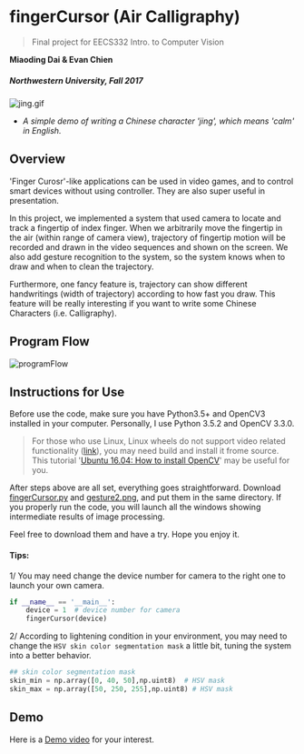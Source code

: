 fingerCursor (Air Calligraphy)
==================
> Final project for EECS332 Intro. to Computer Vision

**Miaoding Dai & Evan Chien**
##### _Northwestern University, Fall 2017_

![jing.gif](https://drive.google.com/uc?export=view&id=1gV6wn6KgTVq98Lpg9K3tcdvKPLfOgD_b)

- _A simple demo of writing a Chinese character 'jing', which means 'calm' in English._

## Overview

'Finger Curosr'-like applications can be used in video games, and to control smart devices without using controller. They are also super useful in presentation.

In this project, we implemented a system that used camera to locate and track a fingertip of index finger. When we arbitrarily move the fingertip in the air (within range of camera view), trajectory of fingertip motion will be recorded and drawn in the video sequences and shown on the screen. We also add gesture recognition to the system, so the system knows when to draw and when to clean the trajectory.

Furthermore, one fancy feature is, trajectory can show different handwritings (width of trajectory) according to how fast you draw. This feature will be really interesting if you want to write some Chinese Characters (i.e. Calligraphy).

## Program Flow

![programFlow](https://drive.google.com/uc?export=view&id=1KskTkbxel2I82vKvIvmPRP-2fPDLbR7b)

## Instructions for Use

Before use the code, make sure you have Python3.5+ and OpenCV3 installed in your computer. Personally, I use Python 3.5.2 and OpenCV 3.3.0.

> For those who use Linux, Linux wheels do not support video related functionality ([link](https://pypi.python.org/pypi/opencv-contrib-python)), you may need build and install it frome source. This tutorial '[Ubuntu 16.04: How to install OpenCV](https://www.pyimagesearch.com/2016/10/24/ubuntu-16-04-how-to-install-opencv/)' may be useful for you.

After steps above are all set, everything goes straightforward. Download [fingerCursor.py](./fingerCursor.py) and [gesture2.png](./gesture2.png), and put them in the same directory. If you properly run the code, you will launch all the windows showing intermediate results of image processing.

Feel free to download them and have a try. Hope you enjoy it.

#### Tips:

1/ You may need change the device number for camera to the right one to launch your own camera.

```Python
if __name__ == '__main__':
    device = 1  # device number for camera
    fingerCursor(device)
```

2/ According to lightening condition in your environment, you may need to change the `HSV skin color segmentation mask` a little bit, tuning the system into a better behavior.

```Python
## skin color segmentation mask
skin_min = np.array([0, 40, 50],np.uint8)  # HSV mask
skin_max = np.array([50, 250, 255],np.uint8) # HSV mask
```

## Demo
Here is a [Demo video](https://drive.google.com/open?id=16cLHRbFHecWvPEc2LvOeuWlO5ktPGK1J) for your interest.



